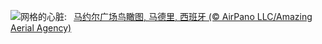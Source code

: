 ![](https://www.bing.com/th?id=OHR.PlazaMayor_ZH-CN4576498488_UHD.jpg&w=1000)网格的心脏:&nbsp;&ensp;[马约尔广场鸟瞰图, 马德里, 西班牙 (© AirPano LLC/Amazing Aerial Agency)](https://www.bing.com/th?id=OHR.PlazaMayor_ZH-CN4576498488_UHD.jpg)
<br><br/>
